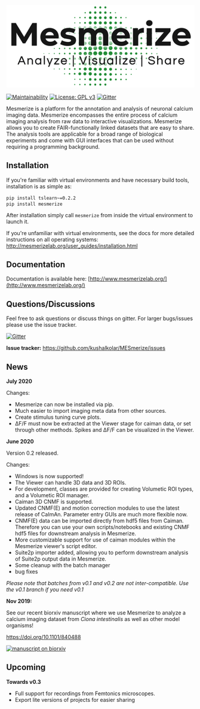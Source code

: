 ![banner](./banner.png)

[![Maintainability](https://api.codeclimate.com/v1/badges/950e956456b688c0886e/maintainability)](https://codeclimate.com/github/kushalkolar/MESmerize/maintainability) [![License: GPL v3](https://img.shields.io/badge/License-GPLv3-blue.svg)](https://www.gnu.org/licenses/gpl-3.0) [![Gitter](https://badges.gitter.im/mesmerize_discussion/community.svg)](https://gitter.im/mesmerize_discussion/community?utm_source=badge&utm_medium=badge&utm_campaign=pr-badge)

Mesmerize is a platform for the annotation and analysis of neuronal calcium imaging data. Mesmerize encompasses the entire process of calcium imaging analysis from raw data to interactive visualizations. Mesmerize allows you to create FAIR-functionally linked datasets that are easy to share. The analysis tools are applicable for a broad range of biological experiments and come with GUI interfaces that can be used without requiring a programming background.

## Installation

If you're familiar with virtual environments and have necessary build tools, installation is as simple as:

```
pip install tslearn~=0.2.2
pip install mesmerize
```

After installation simply call ``mesmerize`` from inside the virtual environment to launch it.

If you're unfamiliar with virtual environments, see the docs for more detailed instructions on all operating systems:
http://mesmerizelab.org/user_guides/installation.html


## Documentation
Documentation is available here: [http://www.mesmerizelab.org/](http://www.mesmerizelab.org/)

## Questions/Discussions

Feel free to ask questions or discuss things on gitter. For larger bugs/issues please use the issue tracker.

[![Gitter](https://badges.gitter.im/mesmerize_discussion/community.svg)](https://gitter.im/mesmerize_discussion/community?utm_source=badge&utm_medium=badge&utm_campaign=pr-badge)

**Issue tracker:** https://github.com/kushalkolar/MESmerize/issues

## News

**July 2020**

Changes:
- Mesmerize can now be installed via pip.
- Much easier to import imaging meta data from other sources.
- Create stimulus tuning curve plots.
- ΔF/F must now be extracted at the Viewer stage for caiman data, or set through other methods. Spikes and ΔF/F can be visualized in the Viewer.

**June 2020**

Version 0.2 released.

Changes:

- Windows is now supported!
- The Viewer can handle 3D data and 3D ROIs.
- For development, classes are provided for creating Volumetic ROI types, and a Volumetic ROI manager.
- Caiman 3D CNMF is supported.
- Updated CNMF(E) and motion correction modules to use the latest release of CaImAn. Parameter entry GUIs are much more flexible now.
- CNMF(E) data can be imported directly from hdf5 files from Caiman. Therefore you can use your own scripts/notebooks and existing CNMF hdf5 files for downstream analysis in Mesmerize.
- More customizable support for use of caiman modules within the Mesmerize viewer's script editor.
- Suite2p importer added, allowing you to perform downstream analysis of Suite2p output data in Mesmerize.
- Some cleanup with the batch manager
- bug fixes

*Please note that batches from v0.1 and v0.2 are not inter-compatible. Use the v0.1 branch if you need v0.1*

**Nov 2019:**

See our recent biorxiv manuscript where we use Mesmerize to analyze a calcium imaging dataset from *Ciona intestinalis* as well as other model organisms!

https://doi.org/10.1101/840488

<a href="https://doi.org/10.1101/840488">
<img src="https://www.biorxiv.org/sites/default/files/site_logo/bioRxiv_logo_homepage.png" alt="manuscript on biorxiv" width="160"/>
</a>

## Upcoming

**Towards v0.3**
- Full support for recordings from Femtonics microscopes.
- Export lite versions of projects for easier sharing
